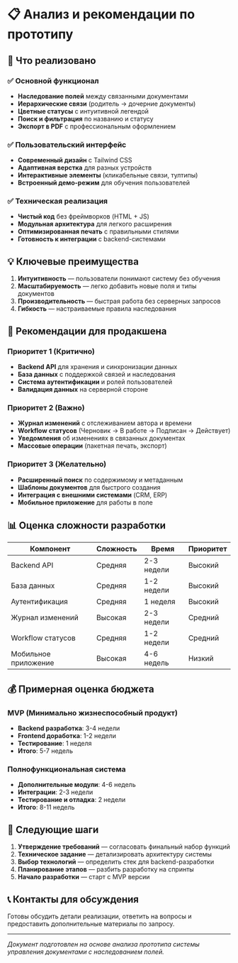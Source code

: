 # 📋 Анализ и рекомендации по прототипу

## 🎯 Что реализовано

### ✅ Основной функционал
- **Наследование полей** между связанными документами
- **Иерархические связи** (родитель → дочерние документы)
- **Цветные статусы** с интуитивной легендой
- **Поиск и фильтрация** по названию и статусу
- **Экспорт в PDF** с профессиональным оформлением

### ✅ Пользовательский интерфейс
- **Современный дизайн** с Tailwind CSS
- **Адаптивная верстка** для разных устройств
- **Интерактивные элементы** (кликабельные связи, тултипы)
- **Встроенный демо-режим** для обучения пользователей

### ✅ Техническая реализация
- **Чистый код** без фреймворков (HTML + JS)
- **Модульная архитектура** для легкого расширения
- **Оптимизированная печать** с правильными стилями
- **Готовность к интеграции** с backend-системами

## 💡 Ключевые преимущества

1. **Интуитивность** — пользователи понимают систему без обучения
2. **Масштабируемость** — легко добавить новые поля и типы документов
3. **Производительность** — быстрая работа без серверных запросов
4. **Гибкость** — настраиваемые правила наследования

## 🚀 Рекомендации для продакшена

### Приоритет 1 (Критично)
- **Backend API** для хранения и синхронизации данных
- **База данных** с поддержкой связей и наследования
- **Система аутентификации** и ролей пользователей
- **Валидация данных** на серверной стороне

### Приоритет 2 (Важно)
- **Журнал изменений** с отслеживанием автора и времени
- **Workflow статусов** (Черновик → В работе → Подписан → Действует)
- **Уведомления** об изменениях в связанных документах
- **Массовые операции** (пакетная печать, экспорт)

### Приоритет 3 (Желательно)
- **Расширенный поиск** по содержимому и метаданным
- **Шаблоны документов** для быстрого создания
- **Интеграция с внешними системами** (CRM, ERP)
- **Мобильное приложение** для работы в поле

## 📊 Оценка сложности разработки

| Компонент | Сложность | Время | Приоритет |
|-----------|-----------|-------|-----------|
| Backend API | Средняя | 2-3 недели | Высокий |
| База данных | Средняя | 1-2 недели | Высокий |
| Аутентификация | Средняя | 1 неделя | Высокий |
| Журнал изменений | Высокая | 2-3 недели | Средний |
| Workflow статусов | Средняя | 1-2 недели | Средний |
| Мобильное приложение | Высокая | 4-6 недель | Низкий |

## 💰 Примерная оценка бюджета

### MVP (Минимально жизнеспособный продукт)
- **Backend разработка**: 3-4 недели
- **Frontend доработка**: 1-2 недели
- **Тестирование**: 1 неделя
- **Итого**: 5-7 недель

### Полнофункциональная система
- **Дополнительные модули**: 4-6 недель
- **Интеграции**: 2-3 недели
- **Тестирование и отладка**: 2 недели
- **Итого**: 8-11 недель

## 🎯 Следующие шаги

1. **Утверждение требований** — согласовать финальный набор функций
2. **Техническое задание** — детализировать архитектуру системы
3. **Выбор технологий** — определить стек для backend-разработки
4. **Планирование этапов** — разбить разработку на спринты
5. **Начало разработки** — старт с MVP версии

## 📞 Контакты для обсуждения

Готовы обсудить детали реализации, ответить на вопросы и предоставить дополнительные материалы по запросу.

---

*Документ подготовлен на основе анализа прототипа системы управления документами с наследованием полей.*
